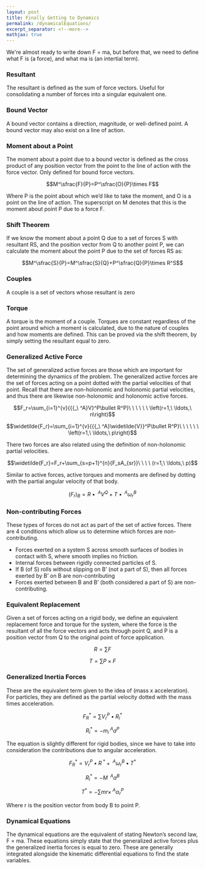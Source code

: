 ```yaml
---
layout: post
title: Finally Getting to Dynamics
permalink: /dynamicalEquations/
excerpt_separator: <!--more-->
mathjax: true
---
```


We're almost ready to write down F = ma, but before that, we need to define what F is (a force), and what ma is (an intertial term).

<!--more-->

### Resultant
The resultant is defined as the sum of force vectors. Useful for consolidating a number of forces into a singular equivalent one.

### Bound Vector
A bound vector contains a direction, magnitude, or well-defined point. A bound vector may also exist on a line of action.

### Moment about a Point
The moment about a point due to a bound vector is defined as the cross product of any position vector from the point to the line of action with the force vector. Only defined for bound force vectors. 

$$M^\sfrac{F}{P}=P^\sfrac{O}{P}\times F$$
 
Where P is the point about which we’d like to take the moment, and O is a point on the line of action. The superscript on M denotes that this is the moment about point P due to a force F.

### Shift Theorem
If we know the moment about a point Q due to a set of forces S with resultant RS, and the position vector from Q to another point P, we can calculate the moment about the point P due to the set of forces RS as:

$$M^\sfrac{S}{P}=M^\sfrac{S}{Q}+P^\sfrac{Q}{P}\times R^S$$

### Couples
A couple is a set of vectors whose resultant is zero

### Torque
A torque is the moment of a couple. Torques are constant regardless of the point around which a moment is calculated, due to the nature of couples and how moments are defined. This can be proved via the shift theorem, by simply setting the resultant equal to zero. 

### Generalized Active Force
The set of generalized active forces are those which are important for determining the dynamics of the problem. The generalized active forces are the set of forces acting on a point dotted with the partial velocities of that point. Recall that there are non-holonomic and holonomic partial velocities, and thus there are likewise non-holonomic and holonomic active forces.

$$F_r=\sum_{i=1}^{v}{{{_\ ^A}V}^P\bullet R^P}\ \ \ \ \ \ \left(r=1,\ \ldots,\ n\right)$$

$$\widetilde{F_r}=\sum_{i=1}^{v}{{{_\ ^A}\widetilde{V}}^P\bullet R^P}\ \ \ \ \ \ \left(r=1,\ \ldots,\ p\right)$$

There two forces are also related using the definition of non-holonomic partial velocities.

$$\widetilde{F_r}=F_r+\sum_{s=p+1}^{n}{F_sA_{sr}}\ \ \ \ (r=1,\ \ldots,\ p)$$

Similar to active forces, active torques and moments are defined by dotting with the partial angular velocity of that body.

$${{(F}_r)}_B=R\bullet{{_\ ^A}V}^Q+T\bullet{{_\ ^A}\omega}_r^B$$

### Non-contributing Forces

These types of forces do not act as part of the set of active forces. There are 4 conditions which allow us to determine which forces are non-contributing.

* Forces exerted on a system S across smooth surfaces of bodies in contact with S, where smooth implies no friction.
* Internal forces between rigidly connected particles of S.
* If B (of S) rolls without slipping on B’ (not a part of S), then all forces exerted by B’ on B are non-contributing
* Forces exerted between B and B’ (both considered a part of S) are non-contributing.

### Equivalent Replacement 
Given a set of forces acting on a rigid body, we define an equivalent replacement force and torque for the system, where the force is the resultant of all the force vectors and acts through point Q, and P is a position vector from Q to the original point of force application.  

$$R=\sum F$$

$$T=\sum{P\times F}$$

### Generalized Inertia Forces
These are the equivalent term given to the idea of (mass x acceleration). For particles, they are defined as the partial velocity dotted with the mass times acceleration.

$$F_R^\ast=\sum{V_r^P\bullet R_i^\ast}$$

$$R_i^\ast=-m_i{{_\ ^A}a}^P$$

The equation is slightly different for rigid bodies, since we have to take into consideration the contributions due to angular acceleration.

$$F_R^\ast=V_r^P\bullet R_\ ^\ast+{{_\ ^A}\omega}_r^B\bullet T^\ast$$

$$R_i^\ast=-M_\ {{_\ ^A}a}^B$$

$$T^\ast=-\sum{mr\times}{{_\ ^A}\alpha}_r^P$$

Where r is the position vector from body B to point P. 

### Dynamical Equations

The dynamical equations are the equivalent of stating Newton’s second law, F = ma. These equations simply state that the generalized active forces plus the generalized inertia forces is equal to zero. These are generally integrated alongside the kinematic differential equations to find the state variables. 

